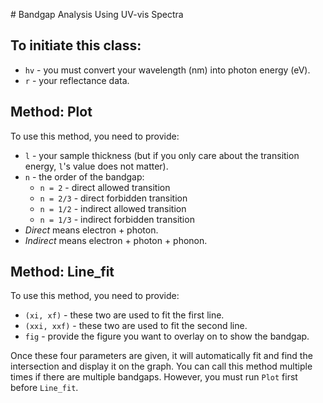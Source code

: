 \# Bandgap Analysis Using UV-vis Spectra

## To initiate this class:
- `hv` - you must convert your wavelength (nm) into photon energy (eV).
- `r` - your reflectance data.

## Method: Plot
To use this method, you need to provide:
- `l` - your sample thickness (but if you only care about the transition energy, `l`'s value does not matter).
- `n` - the order of the bandgap:
  - `n = 2` - direct allowed transition
  - `n = 2/3` - direct forbidden transition
  - `n = 1/2` - indirect allowed transition
  - `n = 1/3` - indirect forbidden transition
- *Direct* means electron + photon.
- *Indirect* means electron + photon + phonon.

## Method: Line_fit
To use this method, you need to provide:
- `(xi, xf)` - these two are used to fit the first line.
- `(xxi, xxf)` - these two are used to fit the second line.
- `fig` - provide the figure you want to overlay on to show the bandgap.

Once these four parameters are given, it will automatically fit and find the intersection and display it on the graph. You can call this method multiple times if there are multiple bandgaps. However, you must run `Plot` first before `Line_fit`.
